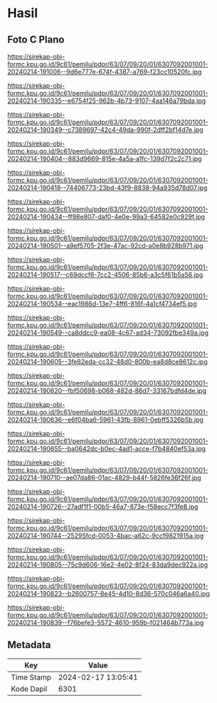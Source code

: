 # Hasil

## Foto C Plano

https://sirekap-obj-formc.kpu.go.id/9c61/pemilu/pdpr/63/07/09/20/01/6307092001001-20240214-191006--9d6e777e-674f-4387-a769-f23cc10520fc.jpg

https://sirekap-obj-formc.kpu.go.id/9c61/pemilu/pdpr/63/07/09/20/01/6307092001001-20240214-190335--e6754f25-962b-4b73-9107-4aa146a79bda.jpg

https://sirekap-obj-formc.kpu.go.id/9c61/pemilu/pdpr/63/07/09/20/01/6307092001001-20240214-190349--c7389697-42c4-49da-990f-2dff2bf14d7e.jpg

https://sirekap-obj-formc.kpu.go.id/9c61/pemilu/pdpr/63/07/09/20/01/6307092001001-20240214-190404--883d9669-815e-4a5a-a1fc-139d7f2c2c71.jpg

https://sirekap-obj-formc.kpu.go.id/9c61/pemilu/pdpr/63/07/09/20/01/6307092001001-20240214-190418--74406773-23bd-43f9-8838-94a935d78d07.jpg

https://sirekap-obj-formc.kpu.go.id/9c61/pemilu/pdpr/63/07/09/20/01/6307092001001-20240214-190434--ff98e807-daf0-4e0e-99a3-64582e0c929f.jpg

https://sirekap-obj-formc.kpu.go.id/9c61/pemilu/pdpr/63/07/09/20/01/6307092001001-20240214-190501--a9ef5705-2f3e-47ac-92cd-a0e8b928b971.jpg

https://sirekap-obj-formc.kpu.go.id/9c61/pemilu/pdpr/63/07/09/20/01/6307092001001-20240214-190517--c69dccf6-7cc2-4506-85b6-a3c5f61b5a56.jpg

https://sirekap-obj-formc.kpu.go.id/9c61/pemilu/pdpr/63/07/09/20/01/6307092001001-20240214-190534--eac1986d-13e7-4ff6-816f-4a1cf4734ef5.jpg

https://sirekap-obj-formc.kpu.go.id/9c61/pemilu/pdpr/63/07/09/20/01/6307092001001-20240214-190549--ca8ddcc9-ea08-4c67-ad34-73092fbe349a.jpg

https://sirekap-obj-formc.kpu.go.id/9c61/pemilu/pdpr/63/07/09/20/01/6307092001001-20240214-190605--3fe82eda-cc32-48d0-800b-ea8d8ce8612c.jpg

https://sirekap-obj-formc.kpu.go.id/9c61/pemilu/pdpr/63/07/09/20/01/6307092001001-20240214-190620--fbf50698-b068-482d-86d7-33167bdfd4de.jpg

https://sirekap-obj-formc.kpu.go.id/9c61/pemilu/pdpr/63/07/09/20/01/6307092001001-20240214-190636--e6f04ba6-5961-43fb-8961-0ebff5326b5b.jpg

https://sirekap-obj-formc.kpu.go.id/9c61/pemilu/pdpr/63/07/09/20/01/6307092001001-20240214-190655--ba0642dc-b0ec-4ad1-acce-f7b4840ef53a.jpg

https://sirekap-obj-formc.kpu.go.id/9c61/pemilu/pdpr/63/07/09/20/01/6307092001001-20240214-190710--ae07da86-01ac-4829-b44f-5826fe36f26f.jpg

https://sirekap-obj-formc.kpu.go.id/9c61/pemilu/pdpr/63/07/09/20/01/6307092001001-20240214-190726--27adf1f1-00b5-46a7-873e-f58ecc7f3fe8.jpg

https://sirekap-obj-formc.kpu.go.id/9c61/pemilu/pdpr/63/07/09/20/01/6307092001001-20240214-190744--25295fcd-0053-4bac-a62c-9ccf9821915a.jpg

https://sirekap-obj-formc.kpu.go.id/9c61/pemilu/pdpr/63/07/09/20/01/6307092001001-20240214-190805--75c9d606-16e2-4e02-8f24-83da9dec922a.jpg

https://sirekap-obj-formc.kpu.go.id/9c61/pemilu/pdpr/63/07/09/20/01/6307092001001-20240214-190823--b2600757-8e45-4d10-8d36-570c046a6a40.jpg

https://sirekap-obj-formc.kpu.go.id/9c61/pemilu/pdpr/63/07/09/20/01/6307092001001-20240214-190839--f76befe3-5572-4610-959b-f021464b773a.jpg


## Metadata

| Key        | Value               |
| ---------- | ------------------- |
| Time Stamp | 2024-02-17 13:05:41 |
| Kode Dapil | 6301                |



